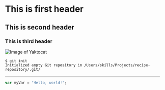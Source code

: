 # This is first header
## This is second header
### This is third header

![Image of Yaktocat](https://octodex.github.com/images/yaktocat.png)

```
$ git init
Initialized empty Git repository in /Users/skills/Projects/recipe-repository/.git/
```

---

``` javascript
var myVar = "Hello, world!";
```
